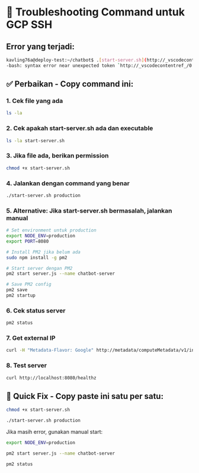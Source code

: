 # 🚀 Troubleshooting Command untuk GCP SSH

## Error yang terjadi:
```bash
kavling76a@deploy-test:~/chatbot$ .[start-server.sh](http://_vscodecontentref_/0) production
-bash: syntax error near unexpected token `http://_vscodecontentref_/0'
```

## ✅ Perbaikan - Copy command ini:

### 1. Cek file yang ada
```bash
ls -la
```

### 2. Cek apakah start-server.sh ada dan executable
```bash
ls -la start-server.sh
```

### 3. Jika file ada, berikan permission
```bash
chmod +x start-server.sh
```

### 4. Jalankan dengan command yang benar
```bash
./start-server.sh production
```

### 5. Alternative: Jika start-server.sh bermasalah, jalankan manual
```bash
# Set environment untuk production
export NODE_ENV=production
export PORT=8080

# Install PM2 jika belum ada
sudo npm install -g pm2

# Start server dengan PM2
pm2 start server.js --name chatbot-server

# Save PM2 config
pm2 save
pm2 startup
```

### 6. Cek status server
```bash
pm2 status
```

### 7. Get external IP
```bash
curl -H "Metadata-Flavor: Google" http://metadata/computeMetadata/v1/instance/network-interfaces/0/external-ip
```

### 8. Test server
```bash
curl http://localhost:8080/healthz
```

## 🎯 Quick Fix - Copy paste ini satu per satu:

```bash
chmod +x start-server.sh
```

```bash
./start-server.sh production
```

Jika masih error, gunakan manual start:

```bash
export NODE_ENV=production
```

```bash
pm2 start server.js --name chatbot-server
```

```bash
pm2 status
```
